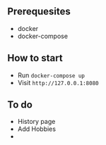## Prerequesites
 - docker
 - docker-compose

## How to start
- Run `docker-compose up`
- Visit `http://127.0.0.1:8080`

## To do
 - History page
 - Add Hobbies
 - <!-- trigger rebuild -->
<!-- force rebuild -->
